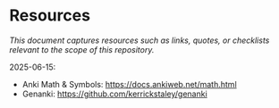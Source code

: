 # Resources

_This document captures resources such as links, quotes, or checklists relevant to the scope of this repository._

2025-06-15:

* Anki Math & Symbols: <https://docs.ankiweb.net/math.html>
* Genanki: <https://github.com/kerrickstaley/genanki>

